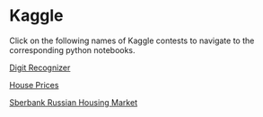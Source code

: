 # Kaggle

Click on the following names of Kaggle contests to navigate to the corresponding python notebooks.

[Digit Recognizer](https://github.com/naveenim/MLClass/blob/master/MNIST_ConvolutionalNeuralNetwork.ipynb)

[House Prices](https://github.com/naveenim/MLClass/blob/master/py_part_3_kaggle_starter_OLD.ipynb)

[Sberbank Russian Housing Market](https://github.com/naveenim/MLClass/blob/master/Sberbank_final.ipynb)

